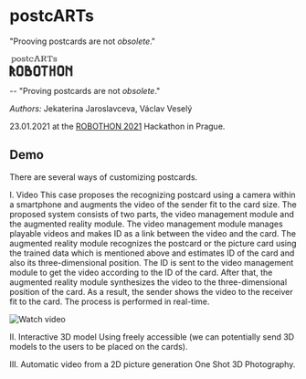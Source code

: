 # postcARTs
"Prooving postcards are not *obsolete*."
<div class="row">
  <div class="column">
    <img src="img/logo.png" width="90" />
  </div>
  <div class="column">
     <img src="img/robothon.png" width="110" />
  </div>
</div>

-- "Proving postcards are not *obsolete*."

*Authors:* Jekaterina Jaroslavceva, Václav Veselý

23.01.2021 at the [ROBOTHON 2021](https://www.robothon.cz/) Hackathon in Prague.

## Demo
There are several ways of customizing postcards.

I. Video 
This case proposes the recognizing postcard using a camera within a smartphone and augments the video of the sender fit to the card size. The proposed system consists of two parts, the video management module and the augmented reality module. The video management module manages playable videos and makes ID as a link between the video and the card. The augmented reality module recognizes the postcard or the picture card using the trained data which is mentioned above and estimates ID of the card and also its three-dimensional position. The ID is sent to the video management module to get the video according to the ID of the card. After that, the augmented reality module synthesizes the video to the three-dimensional position of the card. As a result, the sender shows the video to the receiver fit to the card. The process is performed in real-time.

![Watch video](vid/Majak.gif)

II. Interactive 3D model
Using freely accessible (we can potentially send 3D models to the users to be placed on the cards). 


III. Automatic video from a 2D picture generation
One Shot 3D Photography.
